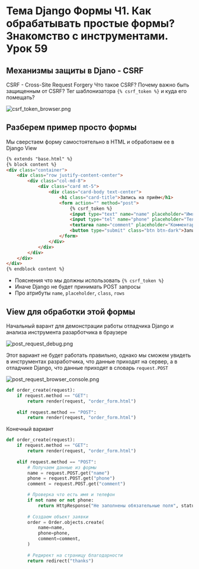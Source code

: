 # Тема Django Формы Ч1. Как обрабатывать простые формы? Знакомство с инструментами. Урок 59


## Механизмы защиты в Djano - CSRF

CSRF - Cross-Site Request Forgery
Что такое CSRF?
Почему важно быть защищенным от CSRF?
Тег шаблонизатора `{% csrf_token %}` и куда его помещать?

![csrf_token_browser.png](./images/csrf_token_browser.png)

## Разберем пример просто формы

Мы сверстаем форму самостоятельно в HTML и обработаем ее в Django View

```html
{% extends "base.html" %}
{% block content %}
<div class="container">
    <div class="row justify-content-center">
        <div class="col-md-8">
            <div class="card mt-5">
                <div class="card-body text-center">
                    <h1 class="card-title">Запись на приём</h1>
                    <form action="" method="post">
                        {% csrf_token %}
                        <input type="text" name="name" placeholder="Имя" class="form-control mb-3 mt-3" required>
                        <input type="tel" name="phone" placeholder="Телефон" class="form-control mb-3" required>
                        <textarea name="comment" placeholder="Комментарий" class="form-control mb-3" rows="10"></textarea>
                        <button type="submit" class="btn btn-dark">Записаться</button>
                    </form>
                </div>
            </div>
        </div>
    </div>
</div>
{% endblock content %}
```

- Пояснения что мы должны использовать `{% csrf_token %}`
- Иначе Django не будет принимать POST запросы
- Про атрибуты `name`, `placeholder`, `class`, `rows` 


## View для обработки этой формы

Начальный варант для демонстрации работы отладчика Django и анализа инструмента разарботчика в браузере

![post_request_debug.png](./images/post_request_debug.png)

Этот вариант не будет работать правильно, однако мы сможем увидеть в инструментах разработчика, что данные приходят на сервер, а в отладчике Django, что данные приходят в словарь `request.POST`

![post_request_browser_console.png](./images/post_request_browser_console.png)


```python
def order_create(request):
    if request.method == "GET":
        return render(request, "order_form.html")
    
    elif request.method == "POST":
        return render(request, "order_form.html")
```

Конечный вариант

```python
def order_create(request):
    if request.method == "GET":
        return render(request, "order_form.html")
    
    elif request.method == "POST":
        # Получаем данные из формы
        name = request.POST.get("name")
        phone = request.POST.get("phone")
        comment = request.POST.get("comment")

        # Проверка что есть имя и телефон
        if not name or not phone:
            return HttpResponse("Не заполнены обязательные поля", status=400)
        
        # Создаем объект заявки
        order = Order.objects.create(
            name=name,
            phone=phone,
            comment=comment,
        )
        
        # Редирект на страницу благодарности
        return redirect("thanks")
```